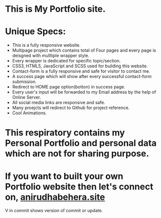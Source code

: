 # This is My Portfolio site.

# Unique Specs: 
* This is a fully responsive website.
* Multipage project which contains total of Four pages and every page is deisgned with mulltiple wrapper style.
* Every wrapper is dedicated for specific topic/section.
* CSS3, HTML5, JavaScript and SCSS used for building this website.
* Contact-form is a fully responsive and safe for visitor to contact me.
* A success page which will show after every successful contact-form submission.
* Redirect to HOME page option(botton) in success page.
* Every user's input will be forwarded to my Email address by the help of Online Server.
* All social media links are responsive and safe.
* Many proejcts will redirect to Github for project reference.
* Cool Animations.


# This respiratory contains my Personal Portfolio and personal data which are not for sharing purpose.
# If you want to built your own Portfolio website then let's connect on, [anirudhabehera.site](https://anirudhabehera.site/)
V in commit shows version of commit or update.
